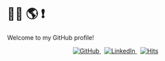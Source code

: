 # 👋🏽 🌎 ❗ 

Welcome to my GitHub profile!

<p align="center">
    <a href="https://github.com/tariq86">
        <img src="https://img.shields.io/github/followers/tariq86.svg?label=GitHub&style=social" alt="GitHub" />
    </a>
    <span>&nbsp;</span>
    <a href="https://www.linkedin.com/in/tariqabusheikh">
        <img src="https://img.shields.io/badge/LinkedIn--_.svg?style=social&logo=linkedin" alt="LinkedIn" />
    </a>
    <span>&nbsp;</span>
    <a href="#--">
        <img src="https://hits.dwyl.com/tariq86/tariq86.svg" alt="Hits" />
    </a>
</p>
